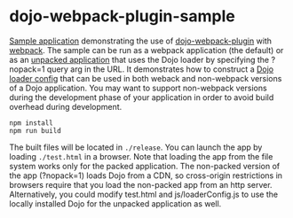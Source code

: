 # dojo-webpack-plugin-sample

[Sample application](https://gordonsmith.github.io/dojo-webpack-plugin-sample/test.html) demonstrating the use of [dojo-webpack-plugin](https://github.com/OpenNTF/dojo-webpack-plugin) with [webpack](https://webpack.github.io/).  The sample can be run as a webpack application (the default) or as an [unpacked application](https://openntf.github.io/dojo-webpack-plugin-sample/test.html?nopack=1) that uses the Dojo loader by specifying the ?nopack=1 query arg in the URL.  It demonstrates how to construct a [Dojo loader config](https://github.com/OpenNTF/dojo-webpack-plugin-sample/blob/master/js/loaderConfig.js) that can be used in both weback and non-webpack versions of a Dojo application.  You may want to support non-webpack versions during the development phase of your application in order to avoid build overhead during development.

```
npm install
npm run build
```

The built files will be located in `./release`.  You can launch the app by loading `./test.html` in a browser.  Note that loading the app from the file system works only for the packed application.  The non-packed version of the app (?nopack=1) loads Dojo from a CDN, so cross-origin restrictions in browsers require that you load the non-packed app from an http server.  Alternatively, you could modify test.html and js/loaderConfig.js to use the locally installed Dojo for the unpacked application as well.
